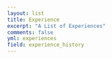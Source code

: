 ```yaml
---
layout: list
title: Experience
excerpt: "A List of Experiences"
comments: false
yml: experiences
field: experience_history
---
```

